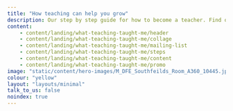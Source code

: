 ```yaml
---
title: "How teaching can help you grow"
description: Our step by step guide for how to become a teacher. Find out more about checking your qualifications, how to fund your training, and applying to train to be a teacher.
content:
    - content/landing/what-teaching-taught-me/header
    - content/landing/what-teaching-taught-me/collage
    - content/landing/what-teaching-taught-me/mailing-list
    - content/landing/what-teaching-taught-me/steps
    - content/landing/what-teaching-taught-me/content
    - content/landing/what-teaching-taught-me/promo
image: "static/content/hero-images/M_DFE_Southfeilds_Room_A360_10445.jpg"
colour: "yellow"
layout: "layouts/minimal"
talk_to_us: false
noindex: true
---
```

